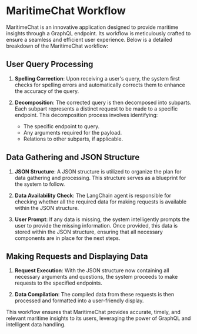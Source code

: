 # MaritimeChat Workflow

MaritimeChat is an innovative application designed to provide maritime insights through a GraphQL endpoint. Its workflow is meticulously crafted to ensure a seamless and efficient user experience. Below is a detailed breakdown of the MaritimeChat workflow:

## User Query Processing

1. **Spelling Correction**: Upon receiving a user's query, the system first checks for spelling errors and automatically corrects them to enhance the accuracy of the query.

2. **Decomposition**: The corrected query is then decomposed into subparts. Each subpart represents a distinct request to be made to a specific endpoint. This decomposition process involves identifying:
   - The specific endpoint to query.
   - Any arguments required for the payload.
   - Relations to other subparts, if applicable.

## Data Gathering and JSON Structure

1. **JSON Structure**: A JSON structure is utilized to organize the plan for data gathering and processing. This structure serves as a blueprint for the system to follow.

2. **Data Availability Check**: The LangChain agent is responsible for checking whether all the required data for making requests is available within the JSON structure.

3. **User Prompt**: If any data is missing, the system intelligently prompts the user to provide the missing information. Once provided, this data is stored within the JSON structure, ensuring that all necessary components are in place for the next steps.

## Making Requests and Displaying Data

1. **Request Execution**: With the JSON structure now containing all necessary arguments and questions, the system proceeds to make requests to the specified endpoints.

2. **Data Compilation**: The compiled data from these requests is then processed and formatted into a user-friendly display.

This workflow ensures that MaritimeChat provides accurate, timely, and relevant maritime insights to its users, leveraging the power of GraphQL and intelligent data handling.
